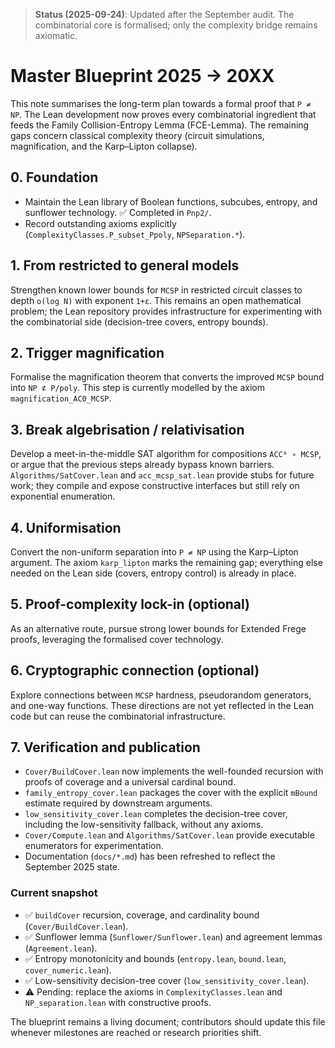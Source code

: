 > **Status (2025-09-24)**: Updated after the September audit.  The combinatorial core is formalised; only the complexity bridge remains axiomatic.
>
# Master Blueprint 2025 → 20XX

This note summarises the long-term plan towards a formal proof that `P ≠ NP`.  The Lean development now proves every combinatorial ingredient that feeds the Family Collision-Entropy Lemma (FCE-Lemma).  The remaining gaps concern classical complexity theory (circuit simulations, magnification, and the Karp–Lipton collapse).

## 0. Foundation

* Maintain the Lean library of Boolean functions, subcubes, entropy, and sunflower technology.  ✅ Completed in `Pnp2/`.
* Record outstanding axioms explicitly (`ComplexityClasses.P_subset_Ppoly`, `NPSeparation.*`).

## 1. From restricted to general models

Strengthen known lower bounds for `MCSP` in restricted circuit classes to depth `o(log N)` with exponent `1+ε`.  This remains an open mathematical problem; the Lean repository provides infrastructure for experimenting with the combinatorial side (decision-tree covers, entropy bounds).

## 2. Trigger magnification

Formalise the magnification theorem that converts the improved `MCSP` bound into `NP ⊄ P/poly`.  This step is currently modelled by the axiom `magnification_AC0_MCSP`.

## 3. Break algebrisation / relativisation

Develop a meet-in-the-middle SAT algorithm for compositions `ACC⁰ ∘ MCSP`, or argue that the previous steps already bypass known barriers.  `Algorithms/SatCover.lean` and `acc_mcsp_sat.lean` provide stubs for future work; they compile and expose constructive interfaces but still rely on exponential enumeration.

## 4. Uniformisation

Convert the non-uniform separation into `P ≠ NP` using the Karp–Lipton argument.  The axiom `karp_lipton` marks the remaining gap; everything else needed on the Lean side (covers, entropy control) is already in place.

## 5. Proof-complexity lock-in (optional)

As an alternative route, pursue strong lower bounds for Extended Frege proofs, leveraging the formalised cover technology.

## 6. Cryptographic connection (optional)

Explore connections between `MCSP` hardness, pseudorandom generators, and one-way functions.  These directions are not yet reflected in the Lean code but can reuse the combinatorial infrastructure.

## 7. Verification and publication

* `Cover/BuildCover.lean` now implements the well-founded recursion with proofs of coverage and a universal cardinal bound.
* `family_entropy_cover.lean` packages the cover with the explicit `mBound` estimate required by downstream arguments.
* `low_sensitivity_cover.lean` completes the decision-tree cover, including the low-sensitivity fallback, without any axioms.
* `Cover/Compute.lean` and `Algorithms/SatCover.lean` provide executable enumerators for experimentation.
* Documentation (`docs/*.md`) has been refreshed to reflect the September 2025 state.

### Current snapshot

* ✅ `buildCover` recursion, coverage, and cardinality bound (`Cover/BuildCover.lean`).
* ✅ Sunflower lemma (`Sunflower/Sunflower.lean`) and agreement lemmas (`Agreement.lean`).
* ✅ Entropy monotonicity and bounds (`entropy.lean`, `bound.lean`, `cover_numeric.lean`).
* ✅ Low-sensitivity decision-tree cover (`low_sensitivity_cover.lean`).
* ⚠️ Pending: replace the axioms in `ComplexityClasses.lean` and `NP_separation.lean` with constructive proofs.

The blueprint remains a living document; contributors should update this file whenever milestones are reached or research priorities shift.

